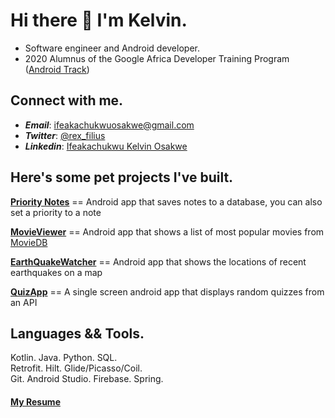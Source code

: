 # Hi there 👋 I'm Kelvin.
* Software engineer and Android developer.
* 2020 Alumnus of the Google Africa Developer Training Program ([Android Track](https://adscerts.com/scholar/0992DB668FFF9FDF))

## Connect with me.
* **_Email_**: ifeakachukwuosakwe@gmail.com
* **_Twitter_**: [@rex_filius](https://twitter.com/rex_filius)
* **_Linkedin_**: [Ifeakachukwu Kelvin Osakwe](https://www.linkedin.com/in/ifykelvinosakwe)

## Here's some pet projects I've built.
**[Priority Notes](https://github.com/rexfilius/PriorityNotes)** == Android app that saves notes to a database, you can also set a priority to a note

**[MovieViewer](https://github.com/rexfilius/MovieViewer)** == Android app that shows a list of most popular movies from [MovieDB](www.themoviedb.org)

**[EarthQuakeWatcher](https://github.com/rexfilius/EarthQuakeWatcher)** == Android app that shows the locations of recent earthquakes on a map

**[QuizApp](https://github.com/rexfilius/QuizApp)** == A single screen android app that displays random quizzes from an API

## Languages && Tools.
Kotlin. Java. Python. SQL.  
Retrofit. Hilt. Glide/Picasso/Coil.  
Git. Android Studio. Firebase. Spring.

#### [My Resume](https://drive.google.com/drive/folders/1-9CYgkAveISY8Zu60EDImhuuHrcRXgff)
<!--
**rexfilius/rexfilius** is a ✨ _special_ ✨ repository because its `README.md` (this file) appears on your GitHub profile.

Here are some ideas to get you started:

- 🔭 I’m currently working on ...
- 🌱 I’m currently learning ...
- 👯 I’m looking to collaborate on ...
- 🤔 I’m looking for help with ...
- 💬 Ask me about ...
- 📫 How to reach me: ...
- 😄 Pronouns: ...
- ⚡ Fun fact: ...
-->
